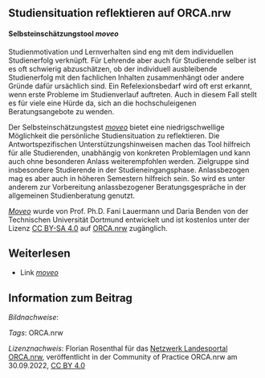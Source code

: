 ## Studiensituation reflektieren auf ORCA.nrw

#### **Selbsteinschätzungstool *moveo***

Studienmotivation und Lernverhalten sind eng mit dem individuellen Studienerfolg verknüpft. Für Lehrende aber auch für Studierende selber ist es oft schwierig abzuschätzen, ob der individuell ausbleibende Studienerfolg mit den fachlichen Inhalten zusammenhängt oder andere Gründe dafür ursächlich sind. Ein Refelexionsbedarf wird oft erst erkannt, wenn erste Probleme im Studienverlauf auftreten. Auch in diesem Fall stellt es für viele eine Hürde da, sich an die hochschuleigenen Beratungsangebote zu wenden.

Der Selbsteinschätzungstest *[moveo](https://www.orca.nrw/assessments/moveo)* bietet eine niedrigschwellige Möglichkeit die persönliche Studiensituation zu reflektieren. Die Antwortspezifischen Unterstützungshinweisen machen das Tool hilfreich für alle Studierenden, unabhängig von konkreten Problemlagen und kann auch ohne besonderen Anlass weiterempfohlen werden. Zielgruppe sind insbesondere Studierende in der Studieneingangsphase. Anlassbezogen mag es aber auch in höheren Semestern hilfreich sein. So wird es unter anderem zur Vorbereitung anlassbezogener Beratungsgespräche in der allgemeinen Studienberatung genutzt.

*[Moveo](https://www.orca.nrw/assessments/moveo)* wurde von Prof. Ph.D. Fani Lauermann und Daria Benden von der Technischen Universität Dortmund entwickelt und ist kostenlos unter der Lizenz [CC BY-SA 4.0](https://creativecommons.org/licenses/by-sa/4.0/deed.de) auf [ORCA.nrw](https://orca.nrw/) zugänglich.


## Weiterlesen

- Link *[moveo](https://www.orca.nrw/assessments/moveo)*

## Information zum Beitrag

*Bildnachweise*: 

*Tags*: ORCA.nrw

*Lizenznachweis*: Florian Rosenthal für das <a href="http://www.orca.nrw/ueber-uns/netzwerk" target="_blank">Netzwerk Landesportal ORCA.nrw</a>, veröffentlicht in der Community of Practice ORCA.nrw am 30.09.2022, <a href="https://creativecommons.org/licenses/by/4.0/" target="_blank">CC BY 4.0</a>